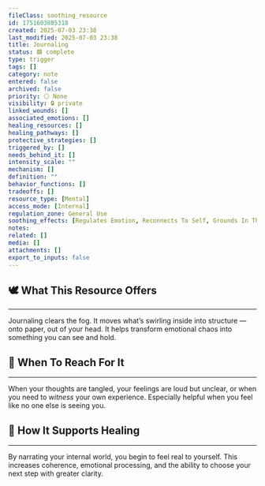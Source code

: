 ```yaml
---
fileClass: soothing_resource
id: 1751603885318
created: 2025-07-03 23:38
last_modified: 2025-07-03 23:38
title: Journaling
status: 🟩 complete
type: trigger
tags: []
category: note
entered: false
archived: false
priority: ⚪ None
visibility: 🔒 private
linked_wounds: []
associated_emotions: []
healing_resources: []
healing_pathways: []
protective_strategies: []
triggered_by: []
needs_behind_it: []
intensity_scale: ""
mechanism: []
definition: ""
behavior_functions: []
tradeoffs: []
resource_type: [Mental]
access_mode: [Internal]
regulation_zone: General Use
soothing_effects: [Regulates Emotion, Reconnects To Self, Grounds In The Present]
notes: 
related: []
media: []
attachments: []
export_to_inputs: false
---
```


## 🕊️ What This Resource Offers
---
Journaling clears the fog. It moves what’s swirling inside into structure — onto paper, out of your head. It helps transform emotional chaos into something you can see and hold.

## 📍 When To Reach For It
---
When your thoughts are tangled, your feelings are loud but unclear, or when you need to *witness* your own experience. Especially helpful when you feel like no one else is seeing you.

## 🔄 How It Supports Healing
---
By narrating your internal world, you begin to feel real to yourself. This increases coherence, emotional processing, and the ability to choose your next step with greater clarity.

